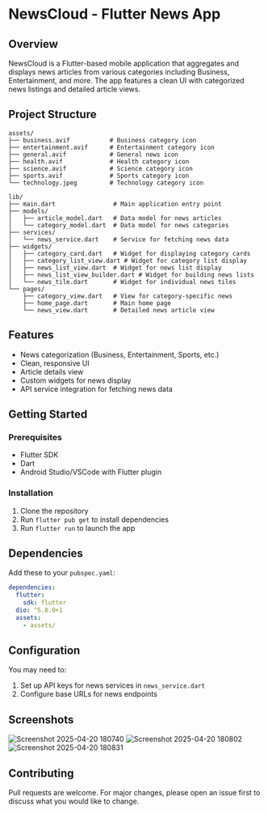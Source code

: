 # NewsCloud - Flutter News App

## Overview
NewsCloud is a Flutter-based mobile application that aggregates and displays news articles from various categories including Business, Entertainment, and more. The app features a clean UI with categorized news listings and detailed article views.

## Project Structure

```
assets/  
├── business.avif           # Business category icon  
├── entertainment.avif      # Entertainment category icon  
├── general.avif            # General news icon  
├── health.avif             # Health category icon  
├── science.avif            # Science category icon  
├── sports.avif             # Sports category icon  
└── technology.jpeg         # Technology category icon 

lib/
├── main.dart                # Main application entry point
├── models/
│   ├── article_model.dart   # Data model for news articles
│   └── category_model.dart  # Data model for news categories
├── services/
│   └── news_service.dart    # Service for fetching news data
├── widgets/
│   ├── category_card.dart   # Widget for displaying category cards
│   ├── category_list_view.dart # Widget for category list display
│   ├── news_list_view.dart  # Widget for news list display
│   ├── news_list_view_builder.dart # Widget for building news lists
│   └── news_tile.dart       # Widget for individual news tiles
└── pages/
    ├── category_view.dart   # View for category-specific news
    ├── home_page.dart       # Main home page
    └── news_view.dart       # Detailed news article view
```

## Features

- News categorization (Business, Entertainment, Sports, etc.)
- Clean, responsive UI
- Article details view
- Custom widgets for news display
- API service integration for fetching news data

## Getting Started

### Prerequisites
- Flutter SDK
- Dart
- Android Studio/VSCode with Flutter plugin

### Installation
1. Clone the repository
2. Run `flutter pub get` to install dependencies
3. Run `flutter run` to launch the app

## Dependencies
Add these to your `pubspec.yaml`:
```yaml
dependencies:
  flutter:
    sdk: flutter
  dio: ^5.8.0+1
  assets:
    - assets/
```

## Configuration
You may need to:
1. Set up API keys for news services in `news_service.dart`
2. Configure base URLs for news endpoints

## Screenshots
![Screenshot 2025-04-20 180740](https://github.com/user-attachments/assets/834e1793-9d2e-4635-b68f-7fd3ce331ba6)
![Screenshot 2025-04-20 180802](https://github.com/user-attachments/assets/8b4d90e4-ac7a-4d65-8ffc-80bb97f1c5cd)
![Screenshot 2025-04-20 180831](https://github.com/user-attachments/assets/b7ba98ce-23a5-458d-bd19-5de347a9dbdf)

## Contributing
Pull requests are welcome. For major changes, please open an issue first to discuss what you would like to change.


